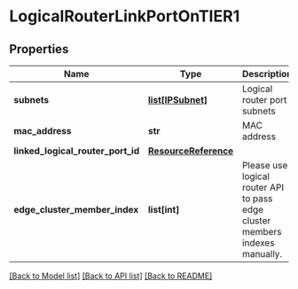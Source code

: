 # LogicalRouterLinkPortOnTIER1

## Properties
Name | Type | Description | Notes
------------ | ------------- | ------------- | -------------
**subnets** | [**list[IPSubnet]**](IPSubnet.md) | Logical router port subnets | [optional] 
**mac_address** | **str** | MAC address | [optional] 
**linked_logical_router_port_id** | [**ResourceReference**](ResourceReference.md) |  | [optional] 
**edge_cluster_member_index** | **list[int]** | Please use logical router API to pass edge cluster members indexes manually.  | [optional] 

[[Back to Model list]](../README.md#documentation-for-models) [[Back to API list]](../README.md#documentation-for-api-endpoints) [[Back to README]](../README.md)

